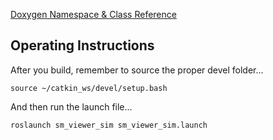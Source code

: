 <a href="https://reelrbtx.github.io/SMACC/master/html/namespacesm__viewer__sim.html">Doxygen Namespace & Class Reference</a>

<h2>Operating Instructions</h2>
After you build, remember to source the proper devel folder...

```
source ~/catkin_ws/devel/setup.bash
```

And then run the launch file...

```
roslaunch sm_viewer_sim sm_viewer_sim.launch
```
